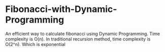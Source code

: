 # Fibonacci-with-Dynamic-Programming

An efficient way to calculate fibonacci using Dynamic Programming. Time complexity is O(n). In traditional recursion method, time complexity is O(2^n). Which is exponential
